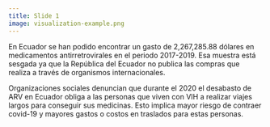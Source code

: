 ```yaml
---
title: Slide 1
image: visualization-example.png
---
```


En Ecuador se han podido encontrar un gasto de 2,267,285.88 dólares en medicamentos antirretrovirales en el periodo 2017-2019. Esa muestra está sesgada ya que la República del Ecuador no publica las compras que realiza a través de organismos internacionales. 

Organizaciones sociales denuncian que durante el 2020 el desabasto de ARV en Ecuador obliga a las personas que viven con VIH a realizar viajes largos para conseguir sus medicinas. Esto implica mayor riesgo de contraer covid-19 y mayores gastos o costos en traslados para estas personas.

